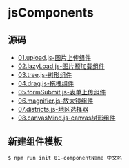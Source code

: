 # jsComponents

## 源码
* [01.upload.js-图片上传组件](https://github.com/twinkle77/jsComponents/tree/master/01.upload)
* [02.lazyLoad.js-图片预加载组件](https://github.com/twinkle77/jsComponents/tree/master/02.lazyLoad)
* [03.tree.js-树形组件](https://github.com/twinkle77/jsComponents/tree/master/03.tree)
* [04.drag.js-拖拽组件](https://github.com/twinkle77/jsComponents/tree/master/04.drag)
* [05.formSubmit.js-表单上传组件](https://github.com/twinkle77/jsComponents/tree/master/05.formSubmit)
* [06.magnifier.js-放大镜组件](https://github.com/twinkle77/jsComponents/tree/master/06.magnifier)
* [07.districts.js-地区选择器](https://github.com/twinkle77/jsComponents/tree/master/07.districts)
* [08.canvasMind.js-canvas树形组件](https://github.com/twinkle77/jsComponents/tree/master/08.canvasMind)
<!--new -->

## 新建组件模板
```sh
$ npm run init 01-componentName 中文名
```
